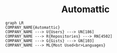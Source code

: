 <h1 align="center">Automattic</h1>

```mermaid
graph LR
COMPANY_NAME{Automattic}
COMPANY_NAME ---> U{Users} ---> UN[186]
COMPANY_NAME ---> R{Repositories} ---> RN[4502]
COMPANY_NAME ---> G{Gists} ---> GN[103]
COMPANY_NAME ---> ML{Most Used<br>Languages}
```
